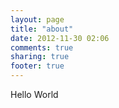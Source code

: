 ```yaml
---
layout: page
title: "about"
date: 2012-11-30 02:06
comments: true
sharing: true
footer: true
---
```

Hello World
